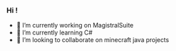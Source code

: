 ### Hi !

- 🔭 I’m currently working on MagistralSuite
- 🌱 I’m currently learning C#
- 👯 I’m looking to collaborate on minecraft java projects

